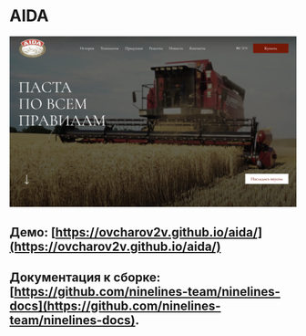 # AIDA
![img.png](img.png)
## Демо: [https://ovcharov2v.github.io/aida/](https://ovcharov2v.github.io/aida/)
## Документация к сборке: [https://github.com/ninelines-team/ninelines-docs](https://github.com/ninelines-team/ninelines-docs).

